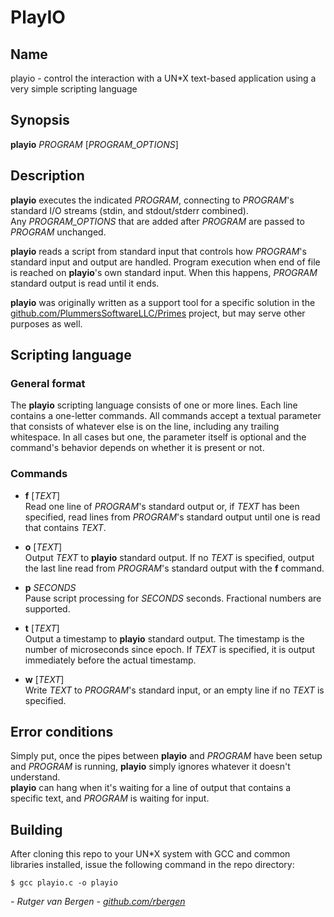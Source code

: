 # PlayIO
## Name
playio - control the interaction with a UN*X text-based application using a very simple scripting language

## Synopsis
**playio** _PROGRAM_ [_PROGRAM_OPTIONS_]

## Description
**playio** executes the indicated _PROGRAM_, connecting to _PROGRAM_'s standard I/O streams (stdin, and stdout/stderr combined).<br/>
Any _PROGRAM_OPTIONS_ that are added after _PROGRAM_ are passed to _PROGRAM_ unchanged.

**playio** reads a script from standard input that controls how _PROGRAM_'s standard input and output are handled. Program execution when end of file is reached on **playio**'s own standard input. When this happens, _PROGRAM_ standard output is read until it ends.

**playio** was originally written as a support tool for a specific solution in the [github.com/PlummersSoftwareLLC/Primes](https://github.com/PlummersSoftwareLLC/Primes) project, but may serve other purposes as well.

## Scripting language
### General format
The **playio** scripting language consists of one or more lines. Each line contains a one-letter commands. All commands accept a textual parameter that consists of whatever else is on the line, including any trailing whitespace. In all cases but one, the parameter itself is optional and the command's behavior depends on whether it is present or not.

### Commands
- **f** [_TEXT_]<br/>
  Read one line of _PROGRAM_'s standard output or, if _TEXT_ has been specified, read lines from _PROGRAM_'s standard output until one is read that contains _TEXT_.

- **o** [_TEXT_]<br/>
  Output _TEXT_ to **playio** standard output. If no _TEXT_ is specified, output the last line read from _PROGRAM_'s standard output with the **f** command.

- **p** _SECONDS_<br/>
  Pause script processing for _SECONDS_ seconds. Fractional numbers are supported.

- **t** [_TEXT_]<br/>
  Output a timestamp to **playio** standard output. The timestamp is the number of microseconds since epoch. If _TEXT_ is specified, it is output immediately before the actual timestamp.

- **w** [_TEXT_]<br/>
  Write _TEXT_ to _PROGRAM_'s standard input, or an empty line if no _TEXT_ is specified.

## Error conditions
Simply put, once the pipes between **playio** and _PROGRAM_ have been setup and _PROGRAM_ is running, **playio** simply ignores whatever it doesn't understand.<br/>
**playio** can hang when it's waiting for a line of output that contains a specific text, and _PROGRAM_ is waiting for input.

## Building
After cloning this repo to your UN*X system with GCC and common libraries installed, issue the following command in the repo directory:
```
$ gcc playio.c -o playio
``` 

_- Rutger van Bergen - [github.com/rbergen](https://github.com/rbergen)_

